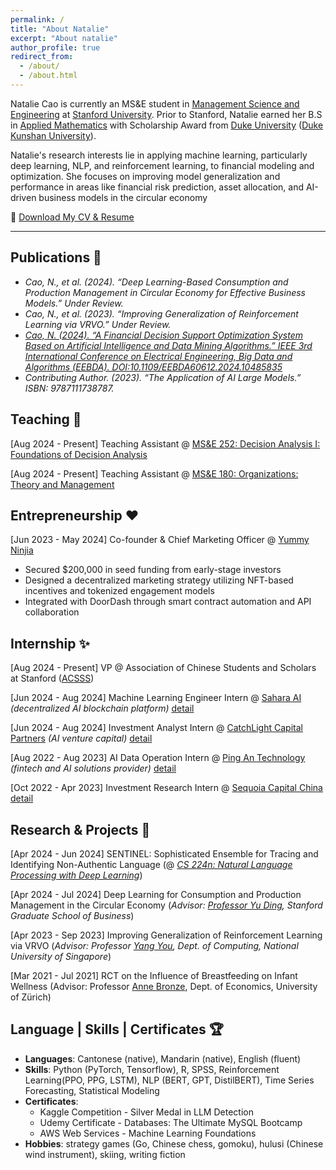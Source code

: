 ```yaml
---
permalink: /
title: "About Natalie"
excerpt: "About natalie"
author_profile: true
redirect_from: 
  - /about/
  - /about.html
---
```


Natalie Cao is currently an MS&E student in [Management Science and Engineering](https://msande.stanford.edu) at [Stanford University](https://www.stanford.edu). Prior to Stanford, Natalie earned her B.S in [Applied Mathematics](https://math.duke.edu/applied-math-analysis-events) with Scholarship Award from [Duke University](https://duke.edu) ([Duke Kunshan University](https://www.dukekunshan.edu.cn)).

Natalie's research interests lie in applying machine learning, particularly deep learning, NLP, and reinforcement learning, to financial modeling and optimization. She focuses on improving model generalization and performance in areas like financial risk prediction, asset allocation, and AI-driven business models in the circular economy

🔗 [Download My CV & Resume](https://nataliecao323.github.io/files/natalie_cv.pdf)

---

## Publications 📕

- *Cao, N., et al. (2024). “Deep Learning-Based Consumption and Production Management in Circular Economy for Effective Business Models.” Under Review.*
- *Cao, N., et al. (2023). “Improving Generalization of Reinforcement Learning via VRVO.” Under Review.*
- [*Cao, N. (2024). “A Financial Decision Support Optimization System Based on Artificial Intelligence and Data Mining Algorithms.” IEEE 3rd International Conference on Electrical Engineering, Big Data and Algorithms (EEBDA). DOI:10.1109/EEBDA60612.2024.10485835*](https://www.researchgate.net/publication/379688109_A_Financial_Decision_Support_Optimization_System_Based_on_Artificial_Intelligence_and_Data_Mining_Algorithms)
- *Contributing Author. (2023). “The Application of AI Large Models.” ISBN: 9787111738787.*

## Teaching 🏫

[Aug 2024 - Present] Teaching Assistant @ [MS&E 252: Decision Analysis I: Foundations of Decision Analysis](https://dara.stanford.edu/classes/mse-252)

[Aug 2024 - Present] Teaching Assistant @ [MS&E 180: Organizations: Theory and Management](https://bulletin.stanford.edu/courses/1045311)

## Entrepreneurship ❤️

[Jun 2023 - May 2024] Co-founder & Chief Marketing Officer @ [Yummy Ninjia](https://www.yummy.ninja)
- Secured $200,000 in seed funding from early-stage investors
- Designed a decentralized marketing strategy utilizing NFT-based incentives and tokenized engagement models
- Integrated with DoorDash through smart contract automation and API collaboration

## Internship ✨

[Aug 2024 - Present] VP @ Association of Chinese Students and Scholars at Stanford ([ACSSS](https://www.facebook.com/CSSA.Stanford/))

[Jun 2024 - Aug 2024] Machine Learning Engineer Intern @ [Sahara AI](https://saharalabs.ai) *(decentralized AI blockchain platform)* [detail](/cv/)

[Jun 2024 - Aug 2024] Investment Analyst Intern @ [CatchLight Capital Partners](https://www.catchlightcap.com) *(AI venture capital)* [detail](/cv/)

[Aug 2022 - Aug 2023] AI Data Operation Intern @ [Ping An Technology](https://tech.pingan.com) *(fintech and AI solutions provider)* [detail](/cv/)

[Oct 2022 - Apr 2023] Investment Research Intern @ [Sequoia Capital China](https://www.sequoiacap.com) [detail](/cv/)


## Research & Projects 🚀

[Apr 2024 - Jun 2024] SENTINEL: Sophisticated Ensemble for Tracing and Identifying Non-Authentic Language (@ *[CS 224n: Natural Language Processing with Deep Learning](https://web.stanford.edu/class/cs224n/)*)

[Apr 2024 - Jul 2024] Deep Learning for Consumption and Production Management in the Circular Economy (*Advisor: [Professor Yu Ding](https://www.gsb.stanford.edu/faculty-research/faculty/yu-ding), Stanford Graduate School of Business*)

[Apr 2023 - Sep 2023] Improving Generalization of Reinforcement Learning via VRVO (*Advisor: Professor [Yang You](https://www.comp.nus.edu.sg/~youy/), Dept. of Computing, National University of Singapore*)

[Mar 2021 - Jul 2021] RCT on the Influence of Breastfeeding on Infant Wellness (Advisor: Professor [Anne Bronze](https://sites.google.com/view/aabrenoe/home), Dept. of Economics, University of Zürich)


## Language | Skills | Certificates 🏆
- **Languages**: Cantonese (native), Mandarin (native), English (fluent)
- **Skills**: Python (PyTorch, Tensorflow), R, SPSS, Reinforcement Learning(PPO, PPG, LSTM), NLP (BERT, GPT, DistilBERT), Time Series Forecasting, Statistical Modeling
- **Certificates**: 
  - Kaggle Competition - Silver Medal in LLM Detection
  - Udemy Certificate - Databases: The Ultimate MySQL Bootcamp
  - AWS Web Services - Machine Learning Foundations
- **Hobbies**: strategy games (Go, Chinese chess, gomoku), hulusi (Chinese wind instrument), skiing, writing fiction